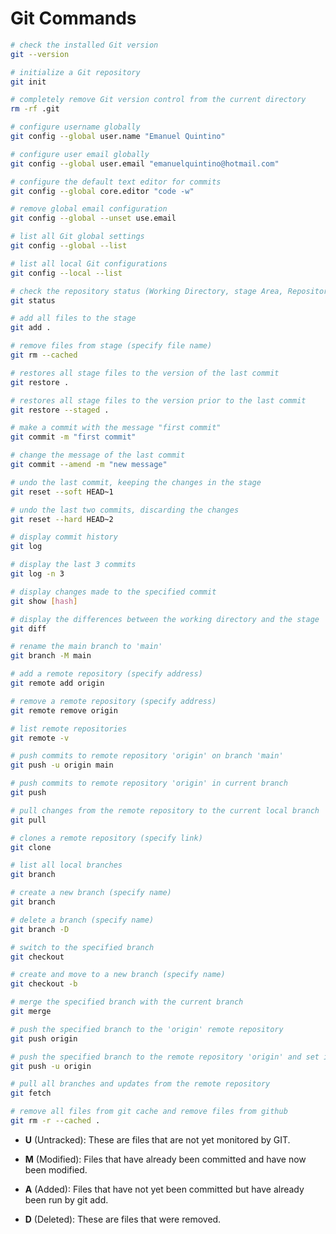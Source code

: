 # Git Commands

```bash
# check the installed Git version
git --version
```

```bash
# initialize a Git repository
git init
```

```bash
# completely remove Git version control from the current directory
rm -rf .git
```

```bash
# configure username globally
git config --global user.name "Emanuel Quintino"
```

```bash
# configure user email globally
git config --global user.email "emanuelquintino@hotmail.com"
```

```bash
# configure the default text editor for commits
git config --global core.editor "code -w"
```

```bash
# remove global email configuration
git config --global --unset use.email
```

```bash
# list all Git global settings
git config --global --list
```

```bash
# list all local Git configurations
git config --local --list
```

```bash
# check the repository status (Working Directory, stage Area, Repository Logs)
git status
```

```bash
# add all files to the stage
git add .
```

```bash
# remove files from stage (specify file name)
git rm --cached
```

```bash
# restores all stage files to the version of the last commit
git restore .
```

```bash
# restores all stage files to the version prior to the last commit
git restore --staged .
```

```bash
# make a commit with the message "first commit"
git commit -m "first commit"
```

```bash
# change the message of the last commit
git commit --amend -m "new message"
```

```bash
# undo the last commit, keeping the changes in the stage
git reset --soft HEAD~1
```

```bash
# undo the last two commits, discarding the changes
git reset --hard HEAD~2
```

```bash
# display commit history
git log
```

```bash
# display the last 3 commits
git log -n 3
```

```bash
# display changes made to the specified commit
git show [hash]
```

```bash
# display the differences between the working directory and the stage
git diff
```

```bash
# rename the main branch to 'main'
git branch -M main
```

```bash
# add a remote repository (specify address)
git remote add origin
```

```bash
# remove a remote repository (specify address)
git remote remove origin
```

```bash
# list remote repositories
git remote -v
```

```bash
# push commits to remote repository 'origin' on branch 'main'
git push -u origin main
```

```bash
# push commits to remote repository 'origin' in current branch
git push
```

```bash
# pull changes from the remote repository to the current local branch
git pull
```

```bash
# clones a remote repository (specify link)
git clone
```

```bash
# list all local branches
git branch
```

```bash
# create a new branch (specify name)
git branch
```

```bash
# delete a branch (specify name)
git branch -D
```

```bash
# switch to the specified branch
git checkout
```

```bash
# create and move to a new branch (specify name)
git checkout -b
```

```bash
# merge the specified branch with the current branch
git merge
```

```bash
# push the specified branch to the 'origin' remote repository
git push origin
```

```bash
# push the specified branch to the remote repository 'origin' and set it as upstream
git push -u origin
```

```bash
# pull all branches and updates from the remote repository
git fetch
```

```bash
# remove all files from git cache and remove files from github
git rm -r --cached .
```

- **U** (Untracked): These are files that are not yet monitored by GIT.

- **M** (Modified): Files that have already been committed and have now been modified.

- **A** (Added): Files that have not yet been committed but have already been run by git add.

- **D** (Deleted): These are files that were removed.
